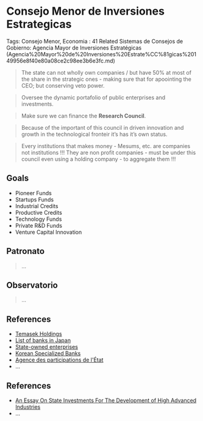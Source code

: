 # Consejo Menor de Inversiones Estrategicas

Tags: Consejo Menor, Economia
: 41
Related Sistemas de Consejos de Gobierno: Agencia Mayor de Inversiones Estratégicas (Agencia%20Mayor%20de%20Inversiones%20Estrate%CC%81gicas%20149956e8f40e80a08ce2c98ee3b6e3fc.md)

> The state can not wholly own companies /  but have 50% at most of the share in the strategic ones - making sure that for apoointing the CEO;  but conserving veto power.
> 

> Oversee the dynamic portafolio of public enterprises and investments.
> 

> Make sure we can finance the **Research Council**.
> 

> Because of the important of this council in driven innovation and growth  in the technological  fronteir it’s has it’s own status.
> 

> Every institutions that makes money - Mesums, etc. are companies not institutions !!! They are non profit companies - must  be under this council even using a holding company - to aggregate them !!!
> 

## Goals

- Pioneer Funds
- Startups Funds
- Industrial Credits
- Productive Credits
- Technology Funds
- Private R&D Funds
- Venture Capital Innovation

## Patronato

> …
> 

## Observatorio

> …
> 

## References

- [Temasek Holdings](https://en.wikipedia.org/wiki/Temasek_Holdings)
- [List of banks in Japan](https://en.wikipedia.org/wiki/List_of_banks_in_Japan)
- [State-owned enterprises](https://www.government.se/government-policy/state-owned-enterprises/)
- [Korean Specialized Banks](https://en.wikipedia.org/wiki/List_of_banks_in_South_Korea)
- [Agence des participations de l'État](https://en.wikipedia.org/wiki/Agence_des_participations_de_l%27%C3%89tat)
- …

## References

- [An Essay On State Investments For The Development of High Advanced Industries](../../An%20Essay%20On%20State%20Investments%20For%20The%20Development%20%20149956e8f40e8033ada3e053dfb39a89.md)
- …